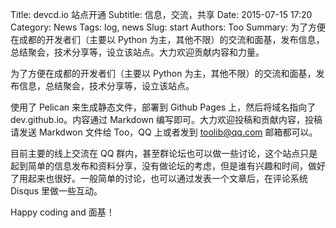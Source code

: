 Title: devcd.io 站点开通
Subtitle: 信息，交流，共享
Date: 2015-07-15 17:20
Category: News
Tags: log, news
Slug: start
Authors: Too
Summary: 为了方便在成都的开发者们（主要以 Python 为主，其他不限）的交流和面基，发布信息，总结聚会，技术分享等，设立该站点。大力欢迎贡献内容和力量。

为了方便在成都的开发者们（主要以 Python 为主，其他不限）的交流和面基，发布信息，总结聚会，技术分享等，设立该站点。

使用了 Pelican 来生成静态文件，部署到 Github Pages 上，然后将域名指向了 dev.github.io。内容通过 Markdown 编写即可。大力欢迎投稿和贡献内容，投稿请发送 Markdwon 文件给 Too，QQ 上或者发到 toolib@qq.com 邮箱都可以。

目前主要的线上交流在 QQ 群内，甚至群论坛也可以做一些讨论，这个站点只是起到简单的信息发布和资料分享，没有做论坛的考虑，但是谁有兴趣和时间，做好了用起来也很好。一般简单的讨论，也可以通过发表一个文章后，在评论系统 Disqus 里做一些互动。

Happy coding and 面基！